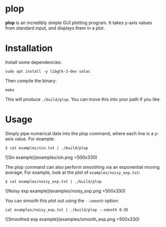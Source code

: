 # plop

**plop** is an incredibly simple GUI plotting program. It takes y-axis values from standard input, and displays them in a plot.

# Installation

Install some dependencies:

```
sudo apt install -y libgtk-3-dev valac
```

Then compile the binary:

```
make
```

This will produce `./build/plop`. You can move this into your path if you like.

# Usage

Simply pipe numerical data into the plop command, where each line is a y-axis value. For example:

```
$ cat examples/sin.txt | ./build/plop
```

![Sin example](examples/sin.png =500x330)

The plop command can also perform smoothing via an exponential moving average. For example, look at the plot of `examples/noisy_exp.txt`:

```
$ cat examples/noisy_exp.txt | ./build/plop
```

![Noisy exp example](examples/noisy_exp.png =500x330)

You can smooth this plot out using the `--smooth` option:

```
cat examples/noisy_exp.txt | ./build/plop --smooth 0.95
```

![Smoothed exp example](examples/smooth_exp.png =500x330)

